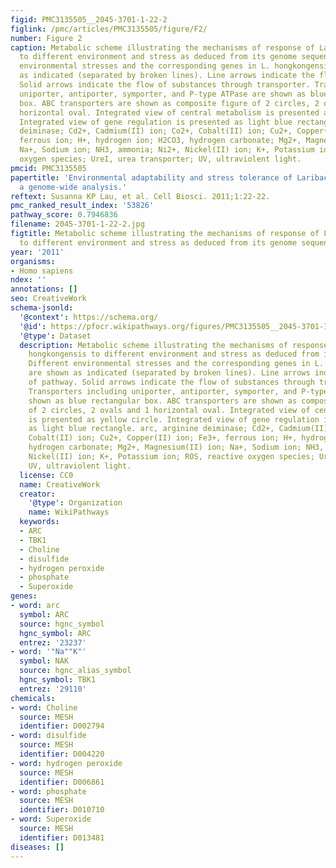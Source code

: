 ```yaml
---
figid: PMC3135505__2045-3701-1-22-2
figlink: /pmc/articles/PMC3135505/figure/F2/
number: Figure 2
caption: Metabolic scheme illustrating the mechanisms of response of Laribacter hongkongensis
  to different environment and stress as deduced from its genome sequence. Different
  environmental stresses and the corresponding genes in L. hongkongensis are shown
  as indicated (separated by broken lines). Line arrows indicate the flow of pathway.
  Solid arrows indicate the flow of substances through transporter. Transporters including
  uniporter, antiporter, symporter, and P-type ATPase are shown as blue rectangular
  box. ABC transporters are shown as composite figure of 2 circles, 2 ovals and 1
  horizontal oval. Integrated view of central metabolism is presented as yellow circle.
  Integrated view of gene regulation is presented as light blue rectangle. arc, arginine
  deiminase; Cd2+, Cadmium(II) ion; Co2+, Cobalt(II) ion; Cu2+, Copper(II) ion; Fe3+,
  ferrous ion; H+, hydrogen ion; H2CO3, hydrogen carbonate; Mg2+, Magnesium(II) ion;
  Na+, Sodium ion; NH3, ammonia; Ni2+, Nickel(II) ion; K+, Potassium ion; ROS, reactive
  oxygen species; UreI, urea transporter; UV, ultraviolent light.
pmcid: PMC3135505
papertitle: 'Environmental adaptability and stress tolerance of Laribacter hongkongensis:
  a genome-wide analysis.'
reftext: Susanna KP Lau, et al. Cell Biosci. 2011;1:22-22.
pmc_ranked_result_index: '53826'
pathway_score: 0.7946836
filename: 2045-3701-1-22-2.jpg
figtitle: Metabolic scheme illustrating the mechanisms of response of Laribacter hongkongensis
  to different environment and stress as deduced from its genome sequence
year: '2011'
organisms:
- Homo sapiens
ndex: ''
annotations: []
seo: CreativeWork
schema-jsonld:
  '@context': https://schema.org/
  '@id': https://pfocr.wikipathways.org/figures/PMC3135505__2045-3701-1-22-2.html
  '@type': Dataset
  description: Metabolic scheme illustrating the mechanisms of response of Laribacter
    hongkongensis to different environment and stress as deduced from its genome sequence.
    Different environmental stresses and the corresponding genes in L. hongkongensis
    are shown as indicated (separated by broken lines). Line arrows indicate the flow
    of pathway. Solid arrows indicate the flow of substances through transporter.
    Transporters including uniporter, antiporter, symporter, and P-type ATPase are
    shown as blue rectangular box. ABC transporters are shown as composite figure
    of 2 circles, 2 ovals and 1 horizontal oval. Integrated view of central metabolism
    is presented as yellow circle. Integrated view of gene regulation is presented
    as light blue rectangle. arc, arginine deiminase; Cd2+, Cadmium(II) ion; Co2+,
    Cobalt(II) ion; Cu2+, Copper(II) ion; Fe3+, ferrous ion; H+, hydrogen ion; H2CO3,
    hydrogen carbonate; Mg2+, Magnesium(II) ion; Na+, Sodium ion; NH3, ammonia; Ni2+,
    Nickel(II) ion; K+, Potassium ion; ROS, reactive oxygen species; UreI, urea transporter;
    UV, ultraviolent light.
  license: CC0
  name: CreativeWork
  creator:
    '@type': Organization
    name: WikiPathways
  keywords:
  - ARC
  - TBK1
  - Choline
  - disulfide
  - hydrogen peroxide
  - phosphate
  - Superoxide
genes:
- word: arc
  symbol: ARC
  source: hgnc_symbol
  hgnc_symbol: ARC
  entrez: '23237'
- word: '"Na""K"'
  symbol: NAK
  source: hgnc_alias_symbol
  hgnc_symbol: TBK1
  entrez: '29110'
chemicals:
- word: Choline
  source: MESH
  identifier: D002794
- word: disulfide
  source: MESH
  identifier: D004220
- word: hydrogen peroxide
  source: MESH
  identifier: D006861
- word: phosphate
  source: MESH
  identifier: D010710
- word: Superoxide
  source: MESH
  identifier: D013481
diseases: []
---
```

